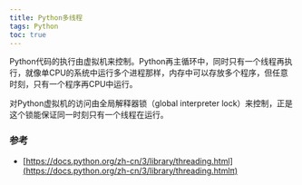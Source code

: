 ```yaml
---
title: Python多线程
tags: Python
toc: true
---
```






Python代码的执行由虚拟机来控制。Python再主循环中，同时只有一个线程再执行，就像单CPU的系统中运行多个进程那样，内存中可以存放多个程序，但任意时刻，只有一个程序再CPU中运行。

对Python虚拟机的访问由全局解释器锁（global interpreter lock）来控制，正是这个锁能保证同一时刻只有一个线程在运行。




### 参考

- [https://docs.python.org/zh-cn/3/library/threading.html](https://docs.python.org/zh-cn/3/library/threading.htmlπ)